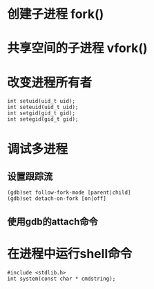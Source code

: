 # 创建子进程 fork()



# 共享空间的子进程 vfork()


# 改变进程所有者
```
int setuid(uid_t uid);
int seteuid(uid_t uid);
int setgid(gid_t gid);
int setegid(gid_t gid);
```

# 调试多进程
## 设置跟踪流
```
(gdb)set follow-fork-mode [parent|child]
(gdb)set detach-on-fork [on|off]
```

## 使用gdb的attach命令



# 在进程中运行shell命令
```
#include <stdlib.h>
int system(const char * cmdstring);
```
